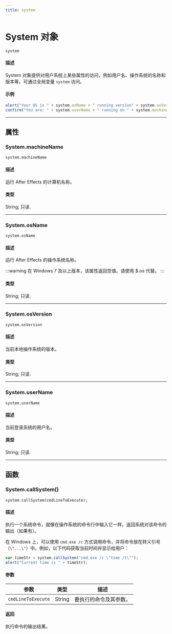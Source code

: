 ```yaml
---
title: system
---
```

# System 对象

`system`

#### 描述

System 对象提供对用户系统上某些属性的访问，例如用户名、操作系统的名称和版本等。可通过全局变量 `system` 访问。

#### 示例

```javascript
alert("Your OS is " + system.osName + " running version" + system.osVersion);
confirm("You are: " + system.userName + " running on " + system.machineName + ".");
```

---

## 属性

### System.machineName

`system.machineName`

#### 描述

运行 After Effects 的计算机名称。

#### 类型

String; 只读.

---

### System.osName

`system.osName`

#### 描述

运行 After Effects 的操作系统名称。

:::warning
在 Windows 7 及以上版本，该属性返回空值。请使用 $.os 代替。
:::

#### 类型

String; 只读.

---

### System.osVersion

`system.osVersion`

#### 描述

当前本地操作系统的版本。

#### 类型

String; 只读.

---

### System.userName

`system.userName`

#### 描述

当前登录系统的用户名。

#### 类型

String; 只读.

---

## 函数

### System.callSystem()

`system.callSystem(cmdLineToExecute);`

#### 描述

执行一个系统命令，就像在操作系统的命令行中输入它一样。返回系统对该命令的输出（如果有）。

在 Windows 上，可以使用 `cmd.exe /c` 方式调用命令，并将命令放在转义引号（`\"...\"`）中。例如，以下代码获取当前时间并显示给用户：

```javascript
var timeStr = system.callSystem("cmd.exe /c \"time /t\"");
alert("Current time is " + timeStr);
```

#### 参数

| 参数                 | 类型   | 描述                            |
| -------------------- | ------ | ------------------------------- |
| `cmdLineToExecute` | String | 要执行的命令及其参数。|

#### 返回

执行命令的输出结果。
